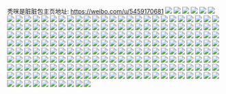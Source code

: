 秃咪是脏脏包主页地址: https://weibo.com/u/5459170681 
![](https://wx4.sinaimg.cn/mw2000/005Xs7G1ly1h8av2och75j33402c0npi.jpg) 
![](https://wx4.sinaimg.cn/mw2000/005Xs7G1ly1h8av2pellvj33402c07wj.jpg) 
![](https://wx4.sinaimg.cn/mw2000/005Xs7G1ly1h8av2samprj32q42bznpd.jpg) 
![](https://wx4.sinaimg.cn/mw2000/005Xs7G1ly1h8av3h2ww5j30wi17cwvu.jpg) 
![](https://wx4.sinaimg.cn/mw2000/005Xs7G1ly1h7zaut8918j32c024lx6p.jpg) 
![](https://wx4.sinaimg.cn/mw2000/005Xs7G1ly1h7zauy4328j313g13gx0e.jpg) 
![](https://wx4.sinaimg.cn/mw2000/005Xs7G1ly1h7zauw0mafj33402c01kz.jpg) 
![](https://wx4.sinaimg.cn/mw2000/005Xs7G1ly1h6z87eq60yj33402c0b2c.jpg) 
![](https://wx4.sinaimg.cn/mw2000/005Xs7G1ly1h5en5uvokyj30u0140aji.jpg) 
![](https://wx4.sinaimg.cn/mw2000/005Xs7G1ly1h56gwymewbj31o01o0kjl.jpg) 
![](https://wx4.sinaimg.cn/mw2000/005Xs7G1ly1h56gwzu5mlj31o01o0hdt.jpg) 
![](https://wx4.sinaimg.cn/mw2000/005Xs7G1ly1h56gyxfws6j30u01cztkq.jpg) 
![](https://wx4.sinaimg.cn/mw2000/005Xs7G1ly1h56gx0b9p7j30u00u3gqx.jpg) 
![](https://wx4.sinaimg.cn/mw2000/005Xs7G1ly1gxj2pnlqszj31540u0q9t.jpg) 
![](https://wx4.sinaimg.cn/mw2000/005Xs7G1ly1gqshhm2fv6j32c0340b29.jpg) 
![](https://wx4.sinaimg.cn/mw2000/005Xs7G1ly1gqshhmxqrfj32c03407wh.jpg) 
![](https://wx4.sinaimg.cn/mw2000/005Xs7G1ly1gqshho1mpkj32c0340kjl.jpg) 
![](https://wx4.sinaimg.cn/mw2000/005Xs7G1ly1gqshhpee35j32c03407wh.jpg) 
![](https://wx4.sinaimg.cn/mw2000/005Xs7G1ly1gqshhqpuv0j32c0340qv5.jpg) 
![](https://wx4.sinaimg.cn/mw2000/005Xs7G1ly1gqshhrffpqj31zb1oin9d.jpg) 
![](https://wx4.sinaimg.cn/mw2000/005Xs7G1ly1gqshhsdh28j32c03407wh.jpg) 
![](https://wx4.sinaimg.cn/mw2000/005Xs7G1ly1gqshhtnxznj31o02801kx.jpg) 
![](https://wx4.sinaimg.cn/mw2000/005Xs7G1ly1gqshhu78erj31o0280qv5.jpg) 
![](https://wx4.sinaimg.cn/mw2000/005Xs7G1ly1gpx7r438i9j31kv23o7f0.jpg) 
![](https://wx4.sinaimg.cn/mw2000/005Xs7G1ly1gpx7r60cudj31sg2ds1kx.jpg) 
![](https://wx4.sinaimg.cn/mw2000/005Xs7G1ly1gpx7r7h9acj31sg2ds4qp.jpg) 
![](https://wx4.sinaimg.cn/mw2000/005Xs7G1ly1gpx7r89ai8j31sg2ds4bs.jpg) 
![](https://wx4.sinaimg.cn/mw2000/005Xs7G1ly1gpx7r992lij326f1sgdub.jpg) 
![](https://wx4.sinaimg.cn/mw2000/005Xs7G1ly1gpx7ra267lj30se0sggrz.jpg) 
![](https://wx4.sinaimg.cn/mw2000/005Xs7G1ly1gorg9eb3kmj31400u0am8.jpg) 
![](https://wx4.sinaimg.cn/mw2000/005Xs7G1ly1gorg9fi3jkj31400u0thl.jpg) 
![](https://wx4.sinaimg.cn/mw2000/005Xs7G1ly1gorg9gobtej31400u0aj7.jpg) 
![](https://wx4.sinaimg.cn/mw2000/005Xs7G1ly1gmsx3qejhnj30rs26q4qp.jpg) 
![](https://wx4.sinaimg.cn/mw2000/005Xs7G1ly1gmsx3r5gooj30rs291qpq.jpg) 
![](https://wx4.sinaimg.cn/mw2000/005Xs7G1ly1gmsx3ro6d7j30rs1mi1kx.jpg) 
![](https://wx4.sinaimg.cn/mw2000/005Xs7G1ly1gmsx3t5e0aj30rs26ahdt.jpg) 
![](https://wx4.sinaimg.cn/mw2000/005Xs7G1ly1gmsx3to5yvj30rs1jlh13.jpg) 
![](https://wx4.sinaimg.cn/mw2000/005Xs7G1ly1gmsx3phau5j30rs2907wh.jpg) 
![](https://wx4.sinaimg.cn/mw2000/005Xs7G1ly1gmsx3udo6zj30rs1qib29.jpg) 
![](https://wx4.sinaimg.cn/mw2000/005Xs7G1ly1gmsx3sl94zj30rs1lv7uu.jpg) 
![](https://wx4.sinaimg.cn/mw2000/005Xs7G1ly1gmsx3v3r3pj30rs290npd.jpg) 
![](https://wx4.sinaimg.cn/mw2000/005Xs7G1gy1gjd41l0fqcj30u00x2n5m.jpg) 
![](https://wx4.sinaimg.cn/mw2000/005Xs7G1gy1gjd41lkgxvj31400u0n4a.jpg) 
![](https://wx4.sinaimg.cn/mw2000/005Xs7G1gy1gjd41m5u43j30u0140am2.jpg) 
![](https://wx4.sinaimg.cn/mw2000/005Xs7G1gy1gjd41mutz4j31400u0aob.jpg) 
![](https://wx4.sinaimg.cn/mw2000/005Xs7G1gy1gjd41nf8l5j31400u0k41.jpg) 
![](https://wx4.sinaimg.cn/mw2000/005Xs7G1gy1gjd41nxl38j30v80rhq6n.jpg) 
![](https://wx4.sinaimg.cn/mw2000/005Xs7G1ly1ghpeasbfdnj30rf1cqwke.jpg) 
![](https://wx4.sinaimg.cn/mw2000/005Xs7G1ly1ghkywcou1aj313n0u0k28.jpg) 
![](https://wx4.sinaimg.cn/mw2000/005Xs7G1ly1gfyuxc2acgj30u1141na3.jpg) 
![](https://wx4.sinaimg.cn/mw2000/005Xs7G1ly1gfyuxiiip1j30u0140gvz.jpg) 
![](https://wx4.sinaimg.cn/mw2000/005Xs7G1ly1gfyuypqfx1j30u0140qel.jpg) 
![](https://wx4.sinaimg.cn/mw2000/005Xs7G1ly1gfyuyrxrv8j30u01404gn.jpg) 
![](https://wx4.sinaimg.cn/mw2000/005Xs7G1ly1gf776c8zl0j30u013yqb3.jpg) 
![](https://wx4.sinaimg.cn/mw2000/005Xs7G1ly1gf776ayelnj30u013y7cm.jpg) 
![](https://wx4.sinaimg.cn/mw2000/005Xs7G1ly1gewauowt6hj31sg2dskdz.jpg) 
![](https://wx4.sinaimg.cn/mw2000/005Xs7G1ly1geq2178az7j33402c0e81.jpg) 
![](https://wx4.sinaimg.cn/mw2000/005Xs7G1ly1geq21eje5uj31o0280x6q.jpg) 
![](https://wx4.sinaimg.cn/mw2000/005Xs7G1ly1geq21biqqhj31mc25snpe.jpg) 
![](https://wx4.sinaimg.cn/mw2000/005Xs7G1ly1geq21g5eu4j32791o07wh.jpg) 
![](https://wx4.sinaimg.cn/mw2000/005Xs7G1ly1geq22agm9bj32c0340u0y.jpg) 
![](https://wx4.sinaimg.cn/mw2000/005Xs7G1ly1geq21lm9psj32801o04qp.jpg) 
![](https://wx4.sinaimg.cn/mw2000/005Xs7G1ly1gee7b3gs3hj33402c0x6q.jpg) 
![](https://wx4.sinaimg.cn/mw2000/005Xs7G1ly1gee7b5kbr7j33402c0x6r.jpg) 
![](https://wx4.sinaimg.cn/mw2000/005Xs7G1ly1gee7f3qmixj33402c0hdw.jpg) 
![](https://wx4.sinaimg.cn/mw2000/005Xs7G1ly1gee7b8vddhj32c0340u12.jpg) 
![](https://wx4.sinaimg.cn/mw2000/005Xs7G1ly1gee7bb94q7j32c0340kjo.jpg) 
![](https://wx4.sinaimg.cn/mw2000/005Xs7G1ly1gee7g8ey6yj32c03404qt.jpg) 
![](https://wx4.sinaimg.cn/mw2000/005Xs7G1ly1gee7b1xusjj32801o0npe.jpg) 
![](https://wx4.sinaimg.cn/mw2000/005Xs7G1ly1gee7bezhhzj32c0340kjl.jpg) 
![](https://wx4.sinaimg.cn/mw2000/005Xs7G1ly1gee7bh97wdj32c02c01l1.jpg) 
![](https://wx4.sinaimg.cn/mw2000/005Xs7G1ly1gdvyc0o4aaj30u0140ar0.jpg) 
![](https://wx4.sinaimg.cn/mw2000/005Xs7G1ly1gdvyc2dhhtj30u00y1k9s.jpg) 
![](https://wx4.sinaimg.cn/mw2000/005Xs7G1ly1gdvyc33kfnj30u01404fi.jpg) 
![](https://wx4.sinaimg.cn/mw2000/005Xs7G1ly1gdvyc3pergj30u0140dv9.jpg) 
![](https://wx4.sinaimg.cn/mw2000/005Xs7G1ly1gduvy70um4j313y0u0agw.jpg) 
![](https://wx4.sinaimg.cn/mw2000/005Xs7G1ly1gduvy5pwayj30u00u0n2z.jpg) 
![](https://wx4.sinaimg.cn/mw2000/005Xs7G1ly1gduvy6em4rj30u00u0n35.jpg) 
![](https://wx4.sinaimg.cn/mw2000/005Xs7G1ly1gduvy6qhh8j30u014011r.jpg) 
![](https://wx4.sinaimg.cn/mw2000/005Xs7G1ly1gduw05fy52j30u012i12w.jpg) 
![](https://wx4.sinaimg.cn/mw2000/005Xs7G1ly1gduw04rc3sj30ic0icjsp.jpg) 
![](https://wx4.sinaimg.cn/mw2000/005Xs7G1ly1gdmca26u1oj31ji220twt.jpg) 
![](https://wx4.sinaimg.cn/mw2000/005Xs7G1ly1gdhobi9i97j30u10ye11f.jpg) 
![](https://wx4.sinaimg.cn/mw2000/005Xs7G1ly1gdhobhtky1j30u118cakb.jpg) 
![](https://wx4.sinaimg.cn/mw2000/005Xs7G1ly1gdhobr08kxj30he0hewf5.jpg) 
![](https://wx4.sinaimg.cn/mw2000/005Xs7G1ly1gdc2mxt9h1j33402c0b29.jpg) 
![](https://wx4.sinaimg.cn/mw2000/005Xs7G1ly1gdc2oqhpgzj33402c07wh.jpg) 
![](https://wx4.sinaimg.cn/mw2000/005Xs7G1ly1gdc2otc1baj32c0340hdu.jpg) 
![](https://wx4.sinaimg.cn/mw2000/005Xs7G1ly1gdc2p2cr1wj33402c04l3.jpg) 
![](https://wx4.sinaimg.cn/mw2000/005Xs7G1ly1gcy7m43x7oj32c0340x6r.jpg) 
![](https://wx4.sinaimg.cn/mw2000/005Xs7G1ly1gcy7m5u5flj32c03401kx.jpg) 
![](https://wx4.sinaimg.cn/mw2000/005Xs7G1ly1gcy7mjj8rkj31sg2ds7wh.jpg) 
![](https://wx4.sinaimg.cn/mw2000/005Xs7G1ly1gcy7md9i4cj31ru1rwnpd.jpg) 
![](https://wx4.sinaimg.cn/mw2000/005Xs7G1ly1gcy7meltu3j32c03401kz.jpg) 
![](https://wx4.sinaimg.cn/mw2000/005Xs7G1ly1gcy7lysx0hj322x2rwqv6.jpg) 
![](https://wx4.sinaimg.cn/mw2000/005Xs7G1ly1gcy7mbtev8j33402c0kjq.jpg) 
![](https://wx4.sinaimg.cn/mw2000/005Xs7G1ly1gcy7mh4gpij33402c0hdw.jpg) 
![](https://wx4.sinaimg.cn/mw2000/005Xs7G1ly1gcy7mimt5pj31o02i6u0x.jpg) 
![](https://wx4.sinaimg.cn/mw2000/005Xs7G1ly1gcrba0fzf7j30u013y4db.jpg) 
![](https://wx4.sinaimg.cn/mw2000/005Xs7G1ly1gcq33zfgzpj30u014015k.jpg) 
![](https://wx4.sinaimg.cn/mw2000/005Xs7G1ly1gcq342x2ahj30u0140gz2.jpg) 
![](https://wx4.sinaimg.cn/mw2000/005Xs7G1ly1gcq33ykyoij30u01404c5.jpg) 
![](https://wx4.sinaimg.cn/mw2000/005Xs7G1ly1gcq33vl5e7j30u0140h0c.jpg) 
![](https://wx4.sinaimg.cn/mw2000/005Xs7G1ly1gcq341mwr4j31400u0ay7.jpg) 
![](https://wx4.sinaimg.cn/mw2000/005Xs7G1ly1gcq33wno8ij30u014017i.jpg) 
![](https://wx4.sinaimg.cn/mw2000/005Xs7G1ly1gcq3402uhqj30u0140dp6.jpg) 
![](https://wx4.sinaimg.cn/mw2000/005Xs7G1ly1gcq342gkarj30u0140akw.jpg) 
![](https://wx4.sinaimg.cn/mw2000/005Xs7G1ly1gcq33xjf3dj30u0140129.jpg) 
![](https://wx4.sinaimg.cn/mw2000/005Xs7G1ly1gc21brf1cxj30u01hcgxx.jpg) 
![](https://wx4.sinaimg.cn/mw2000/005Xs7G1ly1gc21c7er7oj30u01hcds9.jpg) 
![](https://wx4.sinaimg.cn/mw2000/005Xs7G1ly1gc216xbduij30u01hck38.jpg) 
![](https://wx4.sinaimg.cn/mw2000/005Xs7G1ly1ga7vzcpzy1j30rs3h0b29.jpg) 
![](https://wx4.sinaimg.cn/mw2000/005Xs7G1ly1ga7vzao9saj30rs3h0b29.jpg) 
![](https://wx4.sinaimg.cn/mw2000/005Xs7G1ly1ga7vz97874j30rs3h01kx.jpg) 
![](https://wx4.sinaimg.cn/mw2000/005Xs7G1ly1ga7vzc3sppj30rs3h04qp.jpg) 
![](https://wx4.sinaimg.cn/mw2000/005Xs7G1ly1ga7vz9ynb3j30rs3h0e81.jpg) 
![](https://wx4.sinaimg.cn/mw2000/005Xs7G1ly1ga7vzbbj3jj30rs3h07wh.jpg) 
![](https://wx4.sinaimg.cn/mw2000/005Xs7G1ly1ga0q5xk9tcj30om1hctr8.jpg) 
![](https://wx4.sinaimg.cn/mw2000/005Xs7G1ly1g9xqonvsygj31400u0gub.jpg) 
![](https://wx4.sinaimg.cn/mw2000/005Xs7G1ly1g9xqoohkckj31400u07cs.jpg) 
![](https://wx4.sinaimg.cn/mw2000/005Xs7G1ly1g9tsm2zsrhj30rs4477wi.jpg) 
![](https://wx4.sinaimg.cn/mw2000/005Xs7G1ly1g9tsm4m7u4j30rs3zkqv5.jpg) 
![](https://wx4.sinaimg.cn/mw2000/005Xs7G1ly1g9tsm63rqcj30rs44z4qp.jpg) 
![](https://wx4.sinaimg.cn/mw2000/005Xs7G1ly1g9tsm0b4dkj30rs46g7wh.jpg) 
![](https://wx4.sinaimg.cn/mw2000/005Xs7G1ly1g9tsm6n5bjj30rs224tka.jpg) 
![](https://wx4.sinaimg.cn/mw2000/005Xs7G1ly1g9tsm79suyj30rs1nvds5.jpg) 
![](https://wx4.sinaimg.cn/mw2000/005Xs7G1ly1g9ryxoa15fj30u0140tfh.jpg) 
![](https://wx4.sinaimg.cn/mw2000/005Xs7G1ly1g9ryxpbszkj30u0140103.jpg) 
![](https://wx4.sinaimg.cn/mw2000/005Xs7G1ly1g9ryxprb25j30u0140wmk.jpg) 
![](https://wx4.sinaimg.cn/mw2000/005Xs7G1ly1g9ryxqipe2j30u0140q8m.jpg) 
![](https://wx4.sinaimg.cn/mw2000/005Xs7G1ly1g9ryxr7suoj30u01400ze.jpg) 
![](https://wx4.sinaimg.cn/mw2000/005Xs7G1ly1g9ryxn5pp2j30u014010i.jpg) 
![](https://wx4.sinaimg.cn/mw2000/005Xs7G1ly1g9pqpifwb4j313y0u0qb8.jpg) 
![](https://wx4.sinaimg.cn/mw2000/005Xs7G1ly1g9aeb9qzt5j32342pg4qq.jpg) 
![](https://wx4.sinaimg.cn/mw2000/005Xs7G1ly1g8vq66a0q6j313y0u0gu4.jpg) 
![](https://wx4.sinaimg.cn/mw2000/005Xs7G1ly1g8vq66k8xbj313y0u0ai5.jpg) 
![](https://wx4.sinaimg.cn/mw2000/005Xs7G1ly1g8vq66z085j313y0u0n4z.jpg) 
![](https://wx4.sinaimg.cn/mw2000/005Xs7G1ly1g8vq67998lj313y0u0n5c.jpg) 
![](https://wx4.sinaimg.cn/mw2000/005Xs7G1ly1g8vq67kj0nj313y0u0gtx.jpg) 
![](https://wx4.sinaimg.cn/mw2000/005Xs7G1ly1g7nmiap7g9j30u0140ke7.jpg) 
![](https://wx4.sinaimg.cn/mw2000/005Xs7G1ly1g7nmi4788bj31400u00yw.jpg) 
![](https://wx4.sinaimg.cn/mw2000/005Xs7G1ly1g7nmi10nfzj31400u0qaq.jpg) 
![](https://wx4.sinaimg.cn/mw2000/005Xs7G1ly1g7nmi1t79zj31400u0ai6.jpg) 
![](https://wx4.sinaimg.cn/mw2000/005Xs7G1ly1g7nmi3egroj31400u07ch.jpg) 
![](https://wx4.sinaimg.cn/mw2000/005Xs7G1ly1g7nmi50bhhj31400u0q80.jpg) 
![](https://wx4.sinaimg.cn/mw2000/005Xs7G1ly1g7nmi7c86hj31400u0ans.jpg) 
![](https://wx4.sinaimg.cn/mw2000/005Xs7G1ly1g7nmi66mwhj31400u07jq.jpg) 
![](https://wx4.sinaimg.cn/mw2000/005Xs7G1ly1g7nmi8dojij31400u0wqo.jpg) 
![](https://wx4.sinaimg.cn/mw2000/005Xs7G1ly1g6nivpcd2vj30u014010z.jpg) 
![](https://wx4.sinaimg.cn/mw2000/005Xs7G1ly1g6nivq6posj30u0140k33.jpg) 
![](https://wx4.sinaimg.cn/mw2000/005Xs7G1ly1g6nivqxmhkj30u0140h2q.jpg) 
![](https://wx4.sinaimg.cn/mw2000/005Xs7G1ly1g6nivoxef4j30u014f7i4.jpg) 
![](https://wx4.sinaimg.cn/mw2000/005Xs7G1ly1g6nivshycfj30u0140n88.jpg) 
![](https://wx4.sinaimg.cn/mw2000/005Xs7G1ly1g6nivrxxm2j30u014gn6x.jpg) 
![](https://wx4.sinaimg.cn/mw2000/005Xs7G1ly1g6nivpps44j30u014kn3z.jpg) 
![](https://wx4.sinaimg.cn/mw2000/005Xs7G1ly1g6nivt115bj30u014013q.jpg) 
![](https://wx4.sinaimg.cn/mw2000/005Xs7G1ly1g6nivrekscj313x0u07f7.jpg) 
![](https://wx4.sinaimg.cn/mw2000/005Xs7G1ly1g2wn63fce1j313m0tp7bh.jpg) 
![](https://wx4.sinaimg.cn/mw2000/005Xs7G1ly1g2wn645v3fj30sy0u0ag3.jpg) 
![](https://wx4.sinaimg.cn/mw2000/005Xs7G1ly1g2wn64r8q5j30u00u0dlb.jpg) 
![](https://wx4.sinaimg.cn/mw2000/005Xs7G1ly1g2wn653qx8j30u00vatcv.jpg) 
![](https://wx4.sinaimg.cn/mw2000/005Xs7G1ly1g2wn65pdbqj30u00u0aei.jpg) 
![](https://wx4.sinaimg.cn/mw2000/005Xs7G1ly1g2wn630at3j30u00u0jwa.jpg) 
![](https://wx4.sinaimg.cn/mw2000/005Xs7G1ly1g2wn66jgvuj30u00u0aed.jpg) 
![](https://wx4.sinaimg.cn/mw2000/005Xs7G1ly1g2wn66ylq0j30u00u0q5z.jpg) 
![](https://wx4.sinaimg.cn/mw2000/005Xs7G1ly1g2wn67hf8ij30u00uwgqb.jpg) 
![](https://wx4.sinaimg.cn/mw2000/005Xs7G1ly1g28c785c6bj30ku1jkqdj.jpg) 
![](https://wx4.sinaimg.cn/mw2000/005Xs7G1ly1g28c79aughj30ku1jk7ew.jpg) 
![](https://wx4.sinaimg.cn/mw2000/005Xs7G1ly1g28c76vecxj30ku1jiwso.jpg) 
![](https://wx4.sinaimg.cn/mw2000/005Xs7G1ly1g28c7tk1zjj30ku2bbe3h.jpg) 
![](https://wx4.sinaimg.cn/mw2000/005Xs7G1ly1g28c9x0cdoj30ku1awqeh.jpg) 
![](https://wx4.sinaimg.cn/mw2000/005Xs7G1ly1g28c8t68txj30ku1n2dut.jpg) 
![](https://wx4.sinaimg.cn/mw2000/005Xs7G1ly1g25j0vyp6zj30u01fnaqj.jpg) 
![](https://wx4.sinaimg.cn/mw2000/005Xs7G1ly1g25j11syenj30u0140wp7.jpg) 
![](https://wx4.sinaimg.cn/mw2000/005Xs7G1ly1g25j17xss8j30u0140ao4.jpg) 
![](https://wx4.sinaimg.cn/mw2000/005Xs7G1ly1g25j0vhhhbj31400u0ank.jpg) 
![](https://wx4.sinaimg.cn/mw2000/005Xs7G1ly1g25j1gf54aj30u0140qjh.jpg) 
![](https://wx4.sinaimg.cn/mw2000/005Xs7G1ly1g25j1hxjtkj30qo0zk47c.jpg) 
![](https://wx4.sinaimg.cn/mw2000/005Xs7G1ly1g25j1r0kwzj30u0140dsy.jpg) 
![](https://wx4.sinaimg.cn/mw2000/005Xs7G1ly1g25j0l5odbj30qo0zk0ze.jpg) 
![](https://wx4.sinaimg.cn/mw2000/005Xs7G1ly1g25j22p4gcj31400u0aq3.jpg) 
![](https://wx4.sinaimg.cn/mw2000/005Xs7G1ly1fygtgm4ukaj31f01w0u0z.jpg) 
![](https://wx4.sinaimg.cn/mw2000/005Xs7G1ly1fygtgkv6jwj31f01w0u0z.jpg) 
![](https://wx4.sinaimg.cn/mw2000/005Xs7G1ly1fygth5tbgjj31f01w0x6r.jpg) 
![](https://wx4.sinaimg.cn/mw2000/005Xs7G1ly1fygtgmq1poj30qo0zkag5.jpg) 
![](https://wx4.sinaimg.cn/mw2000/005Xs7G1ly1fygtghxzfnj30qo0zk1kx.jpg) 
![](https://wx4.sinaimg.cn/mw2000/005Xs7G1ly1fygtgiirwdj30qo0zkayg.jpg) 
![](https://wx4.sinaimg.cn/mw2000/005Xs7G1ly1fygth73yzrj31dr1w0qv7.jpg) 
![](https://wx4.sinaimg.cn/mw2000/005Xs7G1ly1fygtgjiwwnj31f01w0x6r.jpg) 
![](https://wx4.sinaimg.cn/mw2000/005Xs7G1ly1fygth4kiklj31ds1w0qv7.jpg) 
![](https://wx4.sinaimg.cn/mw2000/005Xs7G1ly1fubinsrf8hj30qo1yrtk0.jpg) 
![](https://wx4.sinaimg.cn/mw2000/005Xs7G1ly1fty7ldwq1yj30qo3r4tsr.jpg) 
![](https://wx4.sinaimg.cn/mw2000/005Xs7G1ly1ftnjbimvt2j30u00u07hc.jpg) 
![](https://wx4.sinaimg.cn/mw2000/005Xs7G1ly1ftnjbjlgc5j30u00u0qgo.jpg) 
![](https://wx4.sinaimg.cn/mw2000/005Xs7G1ly1ftnjbkc260j30u00u0dpn.jpg) 
![](https://wx4.sinaimg.cn/mw2000/005Xs7G1ly1ftnjbkxy7fj30u00u0gxn.jpg) 
![](https://wx4.sinaimg.cn/mw2000/005Xs7G1ly1ftdzls67pmj30u00u0qi4.jpg) 
![](https://wx4.sinaimg.cn/mw2000/005Xs7G1ly1frup63tdtrj30qo0zkdii.jpg) 
![](https://wx4.sinaimg.cn/mw2000/005Xs7G1ly1frrejxm637j30rr0qogqn.jpg) 
![](https://wx4.sinaimg.cn/mw2000/005Xs7G1ly1frrejyiwylj30qo0qodjo.jpg) 
![](https://wx4.sinaimg.cn/mw2000/005Xs7G1ly1frrejzqqlrj30qo13d0zf.jpg) 
![](https://wx4.sinaimg.cn/mw2000/005Xs7G1ly1frrek0y2yaj30qo0zkqaj.jpg) 
![](https://wx4.sinaimg.cn/mw2000/005Xs7G1ly1frrek2jnmpj30tu0qogwh.jpg) 
![](https://wx4.sinaimg.cn/mw2000/005Xs7G1ly1frrek3g76mj30qo0zkn2u.jpg) 
![](https://wx4.sinaimg.cn/mw2000/005Xs7G1ly1frrek51ad2j30qo0zk7cj.jpg) 
![](https://wx4.sinaimg.cn/mw2000/005Xs7G1ly1frrek6bnxej30zk0qo0zw.jpg) 
![](https://wx4.sinaimg.cn/mw2000/005Xs7G1ly1frrek7p9jqj30qo0zkdos.jpg) 
![](https://wx4.sinaimg.cn/mw2000/005Xs7G1ly1frbsucksdaj30qo0zk0yk.jpg) 
![](https://wx4.sinaimg.cn/mw2000/005Xs7G1ly1frbsue2u2uj30zk0qoaex.jpg) 
![](https://wx4.sinaimg.cn/mw2000/005Xs7G1ly1frbsuf4tuyj30qo0zkq7o.jpg) 
![](https://wx4.sinaimg.cn/mw2000/005Xs7G1ly1frbsuj46c5j30qo134npd.jpg) 
![](https://wx4.sinaimg.cn/mw2000/005Xs7G1ly1frbsulfhxmj30qo0zkwk5.jpg) 
![](https://wx4.sinaimg.cn/mw2000/005Xs7G1ly1frbsukl1shj30qo0zjtei.jpg) 
![](https://wx4.sinaimg.cn/mw2000/005Xs7G1ly1frbsuviqsfj30qo0zkte1.jpg) 
![](https://wx4.sinaimg.cn/mw2000/005Xs7G1ly1frbsumc5f1j30zk0qo0wn.jpg) 
![](https://wx4.sinaimg.cn/mw2000/005Xs7G1ly1frbsuntyflj30qo0zkwl0.jpg) 
